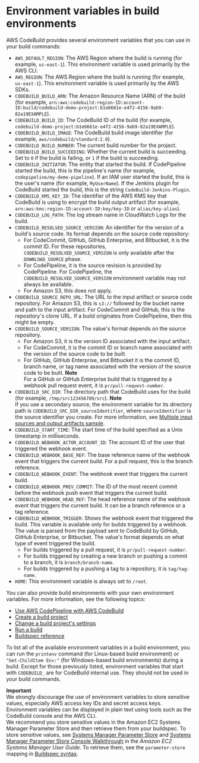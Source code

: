 # Environment variables in build environments<a name="build-env-ref-env-vars"></a>

AWS CodeBuild provides several environment variables that you can use in your build commands:
+ `AWS_DEFAULT_REGION`: The AWS Region where the build is running \(for example, `us-east-1`\)\. This environment variable is used primarily by the AWS CLI\.
+ `AWS_REGION`: The AWS Region where the build is running \(for example, `us-east-1`\)\. This environment variable is used primarily by the AWS SDKs\.
+ `CODEBUILD_BUILD_ARN`: The Amazon Resource Name \(ARN\) of the build \(for example, `arn:aws:codebuild:region-ID:account-ID:build/codebuild-demo-project:b1e6661e-e4f2-4156-9ab9-82a19EXAMPLE`\)\.
+ `CODEBUILD_BUILD_ID`: The CodeBuild ID of the build \(for example, `codebuild-demo-project:b1e6661e-e4f2-4156-9ab9-82a19EXAMPLE`\)\.
+ `CODEBUILD_BUILD_IMAGE`: The CodeBuild build image identifier \(for example, `aws/codebuild/standard:2.0`\)\.
+ `CODEBUILD_BUILD_NUMBER`: The current build number for the project\.
+ `CODEBUILD_BUILD_SUCCEEDING`: Whether the current build is succeeding\. Set to `0` if the build is failing, or `1` if the build is succeeding\.
+ `CODEBUILD_INITIATOR`: The entity that started the build\. If CodePipeline started the build, this is the pipeline's name \(for example, `codepipeline/my-demo-pipeline`\)\. If an IAM user started the build, this is the user's name \(for example, `MyUserName`\)\. If the Jenkins plugin for CodeBuild started the build, this is the string `CodeBuild-Jenkins-Plugin`\.
+ `CODEBUILD_KMS_KEY_ID`: The identifier of the AWS KMS key that CodeBuild is using to encrypt the build output artifact \(for example, `arn:aws:kms:region-ID:account-ID:key/key-ID` or `alias/key-alias`\)\.
+ `CODEBUILD_LOG_PATH`: The log stream name in CloudWatch Logs for the build\.
+ `CODEBUILD_RESOLVED_SOURCE_VERSION`: An identifier for the version of a build's source code\. Its format depends on the source code repository:
  +  For CodeCommit, GitHub, GitHub Enterprise, and Bitbucket, it is the commit ID\. For these repositories, `CODEBUILD_RESOLVED_SOURCE_VERSION` is only available after the `DOWNLOAD_SOURCE` phase\. 
  +  For CodePipeline, it is the source revision is provided by CodePipeline\. For CodePipeline, the `CODEBUILD_RESOLVED_SOURCE_VERSION` environment variable may not always be available\. 
  +  For Amazon S3, this does not apply\. 
+ `CODEBUILD_SOURCE_REPO_URL`: The URL to the input artifact or source code repository\. For Amazon S3, this is `s3://` followed by the bucket name and path to the input artifact\. For CodeCommit and GitHub, this is the repository's clone URL\. If a build originates from CodePipeline, then this might be empty\.
+ `CODEBUILD_SOURCE_VERSION`: The value's format depends on the source repository\.
  + For Amazon S3, it is the version ID associated with the input artifact\.
  + For CodeCommit, it is the commit ID or branch name associated with the version of the source code to be built\.
  + For GitHub, GitHub Enterprise, and Bitbucket it is the commit ID, branch name, or tag name associated with the version of the source code to be built\.
**Note**  
For a GitHub or GitHub Enterprise build that is triggered by a webhook pull request event, it is `pr/pull-request-number`\.
+ `CODEBUILD_SRC_DIR`: The directory path that CodeBuild uses for the build \(for example, `/tmp/src123456789/src`\)\.
**Note**  
If you use a secondary source, the environment variable for its directory path is `CODEBUILD_SRC_DIR_sourceIdentifier`, where `sourceIdentifier` is the source identifier you create\. For more information, see [Multiple input sources and output artifacts sample](sample-multi-in-out.md)\.
+ `CODEBUILD_START_TIME`: The start time of the build specified as a Unix timestamp in milliseconds\.
+ `CODEBUILD_WEBHOOK_ACTOR_ACCOUNT_ID`: The account ID of the user that triggered the webhook event\.
+ `CODEBUILD_WEBHOOK_BASE_REF`: The base reference name of the webhook event that triggers the current build\. For a pull request, this is the branch reference\.
+ `CODEBUILD_WEBHOOK_EVENT`: The webhook event that triggers the current build\.
+ `CODEBUILD_WEBHOOK_PREV_COMMIT`: The ID of the most recent commit before the webhook push event that triggers the current build\.
+ `CODEBUILD_WEBHOOK_HEAD_REF`: The head reference name of the webhook event that triggers the current build\. It can be a branch reference or a tag reference\.
+ `CODEBUILD_WEBHOOK_TRIGGER`: Shows the webhook event that triggered the build\. This variable is available only for builds triggered by a webhook\. The value is parsed from the payload sent to CodeBuild by GitHub, GitHub Enterprise, or Bitbucket\. The value's format depends on what type of event triggered the build\.
  +  For builds triggered by a pull request, it is `pr/pull-request-number`\. 
  +  For builds triggered by creating a new branch or pushing a commit to a branch, it is `branch/branch-name`\. 
  +  For builds triggered by a pushing a tag to a repository, it is `tag/tag-name`\. 
+ `HOME`: This environment variable is always set to `/root`\.

You can also provide build environments with your own environment variables\. For more information, see the following topics:
+ [Use AWS CodePipeline with AWS CodeBuild](how-to-create-pipeline.md)
+ [Create a build project](create-project.md)
+ [Change a build project's settings](change-project.md)
+ [Run a build](run-build.md)
+ [Buildspec reference](build-spec-ref.md)

To list all of the available environment variables in a build environment, you can run the `printenv` command \(for Linux\-based build environment\) or `"Get-ChildItem Env:"` \(for Windows\-based build environments\) during a build\. Except for those previously listed, environment variables that start with `CODEBUILD_` are for CodeBuild internal use\. They should not be used in your build commands\.

**Important**  
We strongly discourage the use of environment variables to store sensitive values, especially AWS access key IDs and secret access keys\. Environment variables can be displayed in plain text using tools such as the CodeBuild console and the AWS CLI\.  
We recommend you store sensitive values in the Amazon EC2 Systems Manager Parameter Store and then retrieve them from your buildspec\. To store sensitive values, see [Systems Manager Parameter Store](https://docs.aws.amazon.com/systems-manager/latest/userguide/systems-manager-paramstore.html) and [Systems Manager Parameter Store Console Walkthrough](https://docs.aws.amazon.com/systems-manager/latest/userguide/sysman-paramstore-walk.html#sysman-paramstore-console) in the *Amazon EC2 Systems Manager User Guide*\. To retrieve them, see the `parameter-store` mapping in [Buildspec syntax](build-spec-ref.md#build-spec-ref-syntax)\.